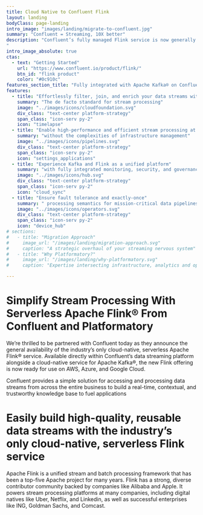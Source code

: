 ```yaml
---
title: Cloud Native to Confluent Flink
layout: landing
bodyClass: page-landing
intro_image: "images/landing/migrate-to-confluent.jpg"
summary: "Confluent = Streaming, 10X better"
description: "Confluent’s fully managed Flink service is now generally available across all three major cloud service providers, providing customers with a true multicloud solution and the flexibility to seamlessly deploy stream processing workloads everywhere their data and applications reside. Backed by a 99.99% uptime SLA, Confluent ensures reliable stream processing with support and services from the leading Kafka and Flink experts.
"
intro_image_absolute: true
ctas:
  - text: "Getting Started"
    url: "https://www.confluent.io/product/flink/"
    btn_id: "flink product"
    color: "#0c910c"
features_section_title: "Fully integrated with Apache Kafka® on Confluent Cloud, Confluent’s new Flink service allows businesses to:"
features:
  - title: "Effortlessly filter, join, and enrich your data streams with Flink"
    summary: "The de facto standard for stream processing"
    image: "../images/icons/cloudfoundation.svg"
    div_class: "text-center platform-strategy"
    span_class: "icon-serv py-2"
    icon: "timelapse"
  - title: "Enable high-performance and efficient stream processing at any scale"
    summary: "without the complexities of infrastructure management"
    image: "../images/icons/pipelines.svg"
    div_class: "text-center platform-strategy"
    span_class: "icon-serv py-2"
    icon: "settings_applications"
  - title: "Experience Kafka and Flink as a unified platform"
    summary: "with fully integrated monitoring, security, and governance"
    image: "../images/icons/hub.svg"
    div_class: "text-center platform-strategy"
    span_class: "icon-serv py-2"
    icon: "cloud_sync"
  - title: "Ensure fault tolerance and exactly-once"
    summary: " processing semantics for mission-critical data pipelines."
    image: "../images/icons/operators.svg"
    div_class: "text-center platform-strategy"
    span_class: "icon-serv py-2"
    icon: "device_hub"
# sections:
#   - title: "Migration Approach"
#     image_url: "/images/landing/migration-approach.svg"
#     caption: "A strategic overhaul of your streaming nervous system"
#   - title: "Why Platformatory?"
#     image_url: "/images/landing/why-platformatory.svg"
#     caption: "Expertise intersecting infrastructure, analytics and operational data"

---
```


# Simplify Stream Processing With Serverless Apache Flink® From Confluent and Platformatory

We’re thrilled to be partnered with Confluent today as they announce the general availability of the industry’s only cloud-native, serverless Apache Flink® service. Available directly within Confluent’s data streaming platform alongside a cloud-native service for Apache Kafka®, the new Flink offering is now ready for use on AWS, Azure, and Google Cloud.

Confluent provides a simple solution for accessing and processing data streams from across the entire business to build a real-time, contextual, and trustworthy knowledge base to fuel applications

# Easily build high-quality, reusable data streams with the industry’s only cloud-native, serverless Flink service

Apache Flink is a unified stream and batch processing framework that has been a top-five Apache project for many years. Flink has a strong, diverse contributor community backed by companies like Alibaba and Apple. It powers stream processing platforms at many companies, including digital natives like Uber, Netflix, and Linkedin, as well as successful enterprises like ING, Goldman Sachs, and Comcast.
